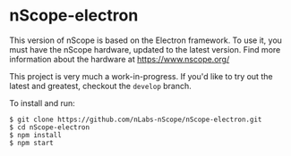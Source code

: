 # nScope-electron

This version of nScope is based on the Electron framework. To use it, you must have the nScope hardware, updated to the latest version. Find more information about the hardware at https://www.nscope.org/


This project is very much a work-in-progress. If you'd like to try out the latest and greatest, checkout the `develop` branch.


To install and run:
```
$ git clone https://github.com/nLabs-nScope/nScope-electron.git
$ cd nScope-electron
$ npm install
$ npm start
```
